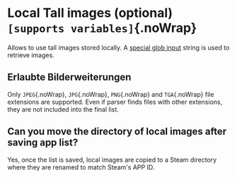 # Local Tall images (optional) `[supports variables]`{.noWrap}

Allows to use tall images stored locally. A [special glob input](#special-glob-input) string is used to retrieve images.

## Erlaubte Bilderweiterungen

Only `JPEG`{.noWrap}, `JPG`{.noWrap}, `PNG`{.noWrap} and `TGA`{.noWrap} file extensions are supported. Even if parser finds files with other extensions, they are not included into the final list.

## Can you move the directory of local images after saving app list?

Yes, once the list is saved, local images are copied to a Steam directory where they are renamed to match Steam's APP ID.
